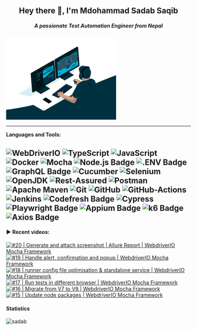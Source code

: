 
<h2 align="center">Hey there 👋, I'm Mdohammad Sadab Saqib</h2>
<h5 align="center">A passionate Test Automation Engineer from Nepal</h5>

<img src="./images/programmer.gif" alt="Coder GIF" width="300">

---
**Languages and Tools:**

![WebDriverIO](https://img.shields.io/badge/WebDriverIO-EA5906.svg?&style=for-the-badge&logo=WebdriverIO&logoColor=white)
![TypeScript](https://img.shields.io/badge/-TypeScript-%233178C6?&style=for-the-badge&logo=Typescript&logoColor=black)
![JavaScript](https://img.shields.io/badge/-JavaScript-f0db4f?&style=for-the-badge&logo=JavaScript&logoColor=black)
![Docker](https://img.shields.io/badge/docker-0db7ed.svg?&style=for-the-badge&logo=docker&logoColor=white)
![Mocha](https://img.shields.io/badge/-Mocha-%238D6748?&style=for-the-badge&logo=Mocha&logoColor=white)
![Node.js Badge](https://img.shields.io/badge/Node.js-393?logo=nodedotjs&logoColor=fff&style=for-the-badge)
![.ENV Badge](https://img.shields.io/badge/.ENV-ECD53F?logo=dotenv&logoColor=000&style=for-the-badge)
![GraphQL Badge](https://img.shields.io/badge/GraphQL-E10098?logo=graphql&logoColor=fff&style=for-the-badge)
![Cucumber](https://img.shields.io/badge/-Cucumber-brightgreen?logo=cucumber&logoColor=white&style=for-the-badge)
![Selenium](https://img.shields.io/badge/selenium%20-CB02A.svg?&style=for-the-badge&logo=Selenium&logoColor=white)
![OpenJDK](https://img.shields.io/badge/-OpenJDK-grey?&style=for-the-badge&logo=OpenJDK&logoColor=white)
![Rest-Assured](https://img.shields.io/badge/-Rest%20Assured-4BA82E?&style=for-the-badge&logo=Java&logoColor=white)
![Postman](https://img.shields.io/badge/-Postman-%23FF6C37?&style=for-the-badge&logo=Postman&logoColor=white)
![Apache Maven](https://img.shields.io/badge/Apache%20Maven-C71A36.svg?&style=for-the-badge&logo=Apache%20Maven&logoColor=white)
![Git](https://img.shields.io/badge/git%20-%23F05032.svg?&style=for-the-badge&logo=git&logoColor=white)
![GitHub](https://img.shields.io/badge/-GitHub-%23181717?&style=for-the-badge&logo=GitHub&logoColor=white)
![GitHub-Actions](https://img.shields.io/badge/-GitHub%20Actions-%23181717?&style=for-the-badge&logo=GitHub%20Actions&logoColor=white)
![Jenkins](https://img.shields.io/badge/-Jenkins-%23D24939?&style=for-the-badge&logo=Jenkins&logoColor=white)
![Codefresh Badge](https://img.shields.io/badge/Codefresh-08B1AB?logo=codefresh&logoColor=fff&style=for-the-badge)
![Cypress](https://img.shields.io/badge/-Cypress-%2317202C?&style=for-the-badge&logo=Cypress&logoColor=white)
![Playwright Badge](https://img.shields.io/badge/Playwright-2EAD33?logo=playwright&logoColor=fff&style=for-the-badge)
![Appium Badge](https://img.shields.io/badge/Appium-EE376D?logo=appium&logoColor=fff&style=for-the-badge)
![k6 Badge](https://img.shields.io/badge/k6-7D64FF?logo=k6&logoColor=fff&style=for-the-badge)
![Axios Badge](https://img.shields.io/badge/Axios-5A29E4?logo=axios&logoColor=fff&style=for-the-badge)
---

#### ▶️ Recent videos:

<!-- BEGIN YOUTUBE-CARDS -->
[![#20 |  Generate and attach screenshot | Allure Report | WebdriverIO Mocha Framework](https://ytcards.demolab.com/?id=lXinJwJy0vY&title=%2320+%7C++Generate+and+attach+screenshot+%7C+Allure+Report+%7C+WebdriverIO+Mocha+Framework&lang=en&timestamp=1677365635&background_color=%230d1117&title_color=%23ffffff&stats_color=%23dedede&max_title_lines=1&width=250&border_radius=5 "#20 |  Generate and attach screenshot | Allure Report | WebdriverIO Mocha Framework")](https://www.youtube.com/watch?v=lXinJwJy0vY)
[![#19 |  Handle alert, confirmation and popup | WebdriverIO Mocha Framework](https://ytcards.demolab.com/?id=_1-fioqOwJ8&title=%2319+%7C++Handle+alert%2C+confirmation+and+popup+%7C+WebdriverIO+Mocha+Framework&lang=en&timestamp=1675579730&background_color=%230d1117&title_color=%23ffffff&stats_color=%23dedede&max_title_lines=1&width=250&border_radius=5 "#19 |  Handle alert, confirmation and popup | WebdriverIO Mocha Framework")](https://www.youtube.com/watch?v=_1-fioqOwJ8)
[![#18 |  runner config file optimisation & standalone service | WebdriverIO Mocha Framework](https://ytcards.demolab.com/?id=3xOg0Z5ylHo&title=%2318+%7C++runner+config+file+optimisation+%26+standalone+service+%7C+WebdriverIO+Mocha+Framework&lang=en&timestamp=1675517955&background_color=%230d1117&title_color=%23ffffff&stats_color=%23dedede&max_title_lines=1&width=250&border_radius=5 "#18 |  runner config file optimisation & standalone service | WebdriverIO Mocha Framework")](https://www.youtube.com/watch?v=3xOg0Z5ylHo)
[![#17 |  Run tests in different browser | WebdriverIO Mocha Framework](https://ytcards.demolab.com/?id=7rFUVq-oRv4&title=%2317+%7C++Run+tests+in+different+browser+%7C+WebdriverIO+Mocha+Framework&lang=en&timestamp=1675480792&background_color=%230d1117&title_color=%23ffffff&stats_color=%23dedede&max_title_lines=1&width=250&border_radius=5 "#17 |  Run tests in different browser | WebdriverIO Mocha Framework")](https://www.youtube.com/watch?v=7rFUVq-oRv4)
[![#16 |  Migrate from V7 to V8 | WebdriverIO Mocha Framework](https://ytcards.demolab.com/?id=yNw83jnIoVY&title=%2316+%7C++Migrate+from+V7+to+V8+%7C+WebdriverIO+Mocha+Framework&lang=en&timestamp=1674872627&background_color=%230d1117&title_color=%23ffffff&stats_color=%23dedede&max_title_lines=1&width=250&border_radius=5 "#16 |  Migrate from V7 to V8 | WebdriverIO Mocha Framework")](https://www.youtube.com/watch?v=yNw83jnIoVY)
[![#15 |  Update node packages | WebdriverIO Mocha Framework](https://ytcards.demolab.com/?id=NZRuzxhT0N8&title=%2315+%7C++Update+node+packages+%7C+WebdriverIO+Mocha+Framework&lang=en&timestamp=1674302676&background_color=%230d1117&title_color=%23ffffff&stats_color=%23dedede&max_title_lines=1&width=250&border_radius=5 "#15 |  Update node packages | WebdriverIO Mocha Framework")](https://www.youtube.com/watch?v=NZRuzxhT0N8)
<!-- END YOUTUBE-CARDS -->

####  Statistics

<p align="left"> 
    <img src="https://github-readme-stats.vercel.app/api?username=testSadab&count_private=true&show_icons=true&theme=tokyonight" alt="sadab" width="420"/> 
</p>

